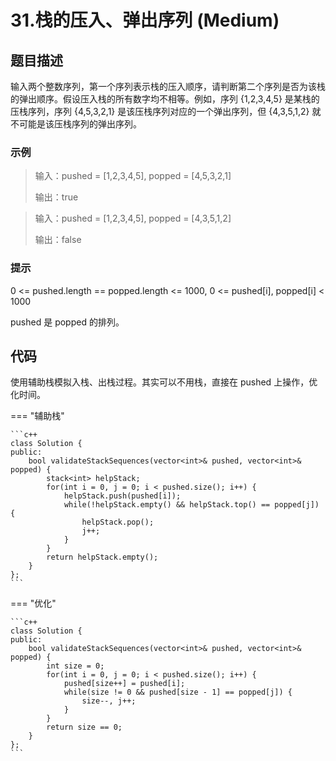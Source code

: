 # 31.栈的压入、弹出序列 (Medium)

## 题目描述

输入两个整数序列，第一个序列表示栈的压入顺序，请判断第二个序列是否为该栈的弹出顺序。假设压入栈的所有数字均不相等。例如，序列 {1,2,3,4,5} 是某栈的压栈序列，序列 {4,5,3,2,1} 是该压栈序列对应的一个弹出序列，但 {4,3,5,1,2} 就不可能是该压栈序列的弹出序列。

### 示例

> 输入：pushed = [1,2,3,4,5], popped = [4,5,3,2,1]
> 
> 输出：true

> 输入：pushed = [1,2,3,4,5], popped = [4,3,5,1,2]
> 
> 输出：false

### 提示

0 <= pushed.length == popped.length <= 1000, 0 <= pushed[i], popped[i] < 1000

pushed 是 popped 的排列。

## 代码

使用辅助栈模拟入栈、出栈过程。其实可以不用栈，直接在 pushed 上操作，优化时间。

=== "辅助栈"

    ```c++
    class Solution {
    public:
        bool validateStackSequences(vector<int>& pushed, vector<int>& popped) {
            stack<int> helpStack;
            for(int i = 0, j = 0; i < pushed.size(); i++) {
                helpStack.push(pushed[i]);
                while(!helpStack.empty() && helpStack.top() == popped[j]) {
                    helpStack.pop();
                    j++;
                }
            }
            return helpStack.empty();
        }
    };
    ```
    
=== "优化"

    ```c++
    class Solution {
    public:
        bool validateStackSequences(vector<int>& pushed, vector<int>& popped) {
            int size = 0;
            for(int i = 0, j = 0; i < pushed.size(); i++) {
                pushed[size++] = pushed[i];
                while(size != 0 && pushed[size - 1] == popped[j]) {
                    size--, j++;
                }
            }
            return size == 0;
        }
    };
    ```